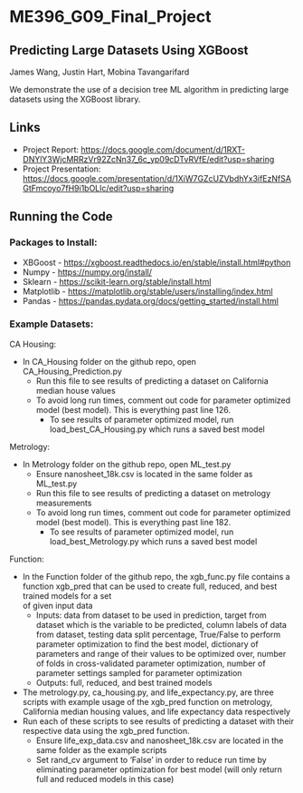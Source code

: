 # ME396_G09_Final_Project

## Predicting Large Datasets Using XGBoost
James Wang, Justin Hart, Mobina Tavangarifard

We demonstrate the use of a decision tree ML algorithm in predicting large datasets using the XGBoost library.

## Links
- Project Report: https://docs.google.com/document/d/1RXT-DNYlY3WjcMRRzVr92ZcNn37_6c_yp09cDTvRVfE/edit?usp=sharing 
- Project Presentation: https://docs.google.com/presentation/d/1XiW7GZcUZVbdhYx3ifEzNfSAGtFmcoyo7fH9i1bOLlc/edit?usp=sharing

## Running the Code
### Packages to Install:
- XBGoost - https://xgboost.readthedocs.io/en/stable/install.html#python 
- Numpy - https://numpy.org/install/ 
- Sklearn - https://scikit-learn.org/stable/install.html 
- Matplotlib - https://matplotlib.org/stable/users/installing/index.html 
- Pandas - https://pandas.pydata.org/docs/getting_started/install.html 

### Example Datasets:
CA Housing:
- In CA_Housing folder on the github repo, open CA_Housing_Prediction.py
  - Run this file to see results of predicting a dataset on California median house values
  - To avoid long run times, comment out code for parameter optimized model (best model). This is everything past line 126.
    - To see results of parameter optimized model, run load_best_CA_Housing.py which runs a saved best model
      
Metrology:
- In Metrology folder on the github repo, open ML_test.py
  - Ensure nanosheet_18k.csv is located in the same folder as ML_test.py
  - Run this file to see results of predicting a dataset on metrology measurements
  - To avoid long run times, comment out code for parameter optimized model (best model). This is everything past line 182.
    - To see results of parameter optimized model, run load_best_Metrology.py which runs a saved best model

Function:
- In the Function folder of the github repo, the xgb_func.py file contains a function xgb_pred that can be used to create full, reduced, and best trained models for a set   
  of given input data
  - Inputs: data from dataset to be used in prediction, target from dataset which is the variable to be predicted, column labels of data from dataset, testing data split 
    percentage, True/False to perform parameter optimization to find the best model, dictionary of parameters and range of their values to be optimized over, number of 
    folds in cross-validated parameter optimization, number of parameter settings sampled for parameter optimization
  - Outputs: full, reduced, and best trained models
- The metrology.py, ca_housing.py, and life_expectancy.py, are three scripts with example usage of the xgb_pred function on metrology, California median housing values, and 
  life expectancy data respectively
- Run each of these scripts to see results of predicting a dataset with their respective data using the xgb_pred function.
  - Ensure life_exp_data.csv and nanosheet_18k.csv are located in the same folder as the example scripts
  - Set rand_cv argument to ‘False’ in order to reduce run time by eliminating parameter optimization for best model (will only return full and reduced models in this case)

